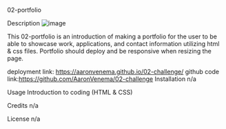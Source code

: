 02-portfolio

Description
![image](https://user-images.githubusercontent.com/34764586/190262375-d81a0ae4-329b-426b-be32-2de6b45dc849.png)

This 02-portfolio is an introduction of making a portfolio for the user to be able to showcase work, applications, and contact information utilizing html & css files. Portfolio should deploy and be responsive when resizing the page.  


deployment link: https://aaronvenema.github.io/02-challenge/
github code link:https://github.com/AaronVenema/02-challenge
Installation
n/a

Usage
Introduction to coding (HTML & CSS)

Credits
n/a

License
n/a
